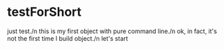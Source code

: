 # testForShort
just test./n
this is my first object with pure command line./n
ok, in fact, it's not the first time I build object./n
let's start
